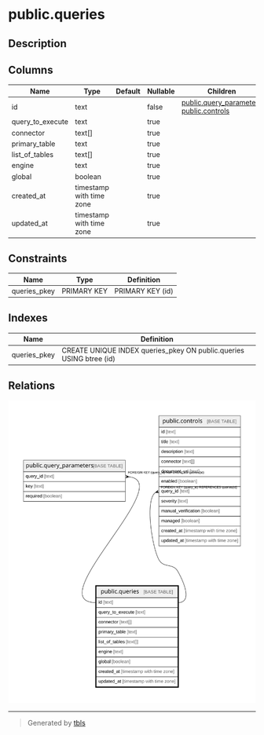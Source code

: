 # public.queries

## Description

## Columns

| Name | Type | Default | Nullable | Children | Parents | Comment |
| ---- | ---- | ------- | -------- | -------- | ------- | ------- |
| id | text |  | false | [public.query_parameters](public.query_parameters.md) [public.controls](public.controls.md) |  |  |
| query_to_execute | text |  | true |  |  |  |
| connector | text[] |  | true |  |  |  |
| primary_table | text |  | true |  |  |  |
| list_of_tables | text[] |  | true |  |  |  |
| engine | text |  | true |  |  |  |
| global | boolean |  | true |  |  |  |
| created_at | timestamp with time zone |  | true |  |  |  |
| updated_at | timestamp with time zone |  | true |  |  |  |

## Constraints

| Name | Type | Definition |
| ---- | ---- | ---------- |
| queries_pkey | PRIMARY KEY | PRIMARY KEY (id) |

## Indexes

| Name | Definition |
| ---- | ---------- |
| queries_pkey | CREATE UNIQUE INDEX queries_pkey ON public.queries USING btree (id) |

## Relations

![er](public.queries.svg)

---

> Generated by [tbls](https://github.com/k1LoW/tbls)
